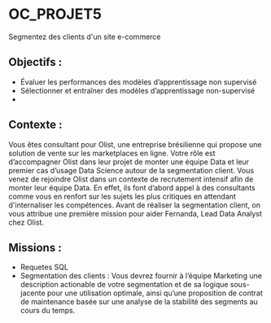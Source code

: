 # OC_PROJET5
Segmentez des clients d'un site e-commerce

## Objectifs :
- Évaluer les performances des modèles d’apprentissage non supervisé
- Sélectionner et entraîner des modèles d’apprentissage non-supervisé
- 
## Contexte : 
Vous êtes consultant pour Olist, une entreprise brésilienne qui propose une solution de vente sur les marketplaces en ligne.
Votre rôle est d’accompagner Olist dans leur projet de monter une équipe Data et leur premier cas d’usage Data Science autour de la segmentation client.
Vous venez de rejoindre Olist dans un contexte de recrutement intensif afin de monter leur équipe Data. En effet, ils font d’abord appel à des consultants comme vous en renfort sur les sujets les plus critiques en attendant d'internaliser les compétences. Avant de réaliser la segmentation client, on vous attribue une première mission pour aider Fernanda, Lead Data Analyst chez Olist. 

## Missions : 
- Requetes SQL
- Segmentation des clients : Vous devrez fournir à l’équipe Marketing une description actionable de votre segmentation et de sa logique sous-jacente pour une utilisation optimale, ainsi qu’une proposition de contrat de maintenance basée sur une analyse de la stabilité des segments au cours du temps.

